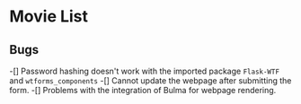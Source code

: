 # Movie List

## Bugs
-[] Password hashing doesn't work with the imported package ```Flask-WTF``` and ```wtforms_components```
-[] Cannot update the webpage after submitting the form.
-[] Problems with the integration of Bulma for webpage rendering.
